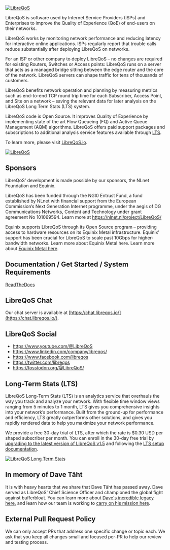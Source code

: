 <a href="https://libreqos.io/"><img alt="LibreQoS" src="https://github.com/user-attachments/assets/6277d475-3d80-4e6c-adaa-6983b4b93348"></a>

LibreQoS is software used by Internet Service Providers (ISPs) and Enterprises to improve the Quality of Experience (QoE) of end-users on their networks. 

LibreQoS works by monitoring network performance and reducing latency for interactive online applications. ISPs regularly report that trouble calls reduce substantially after deploying LibreQoS on networks.

For an ISP or other company to deploy LibreQoS – no changes are required for existing Routers, Switches or Access points: LibreQoS runs on a server that acts as a managed bridge sitting between the edge router and the core of the network. LibreQoS servers can shape traffic for tens of thousands of customers.

LibreQoS benefits network operation and planning by measuring metrics such as end-to-end TCP round trip time for each Subscriber, Access Point, and Site on a network – saving the relevant data for later analysis on the LibreQoS Long Term Stats (LTS) system.

LibreQoS code is Open Source. It improves Quality of Experience by implementing state of the art Flow Queueing (FQ) and Active Queue Management (AQM) algorithms. LibreQoS offers paid support packages and subscriptions to additional analysis service features available through [LTS](https://libreqos.io/lts/).



To learn more, please visit [LibreQoS.io](https://libreqos.io/).

<a href="https://libreqos.io/"><img alt="LibreQoS" src="https://i0.wp.com/libreqos.io/wp-content/uploads/2024/12/v1.5-BETA-4-3.jpg?w=3698&ssl=1"></a></a>

## Sponsors

LibreQoS' development is made possible by our sponsors, the NLnet Foundation and Equinix.

LibreQoS has been funded through the NGI0 Entrust Fund, a fund established by NLnet with financial support from the European Commission’s Next Generation Internet programme, under the aegis of DG Communications Networks, Content and Technology under grant agreement No 101069594. Learn more at https://nlnet.nl/project/LibreQoS/

Equinix supports LibreQoS through its Open Source program – providing access to hardware resources on its Equinix Metal infrastructure. Equinix’ support has been crucial for LibreQoS to scale past 10Gbps for higher-bandwidth networks. Learn more about Equinix Metal here.
Learn more about [Equinix Metal here](https://deploy.equinix.com/metal/).

## Documentation / Get Started / System Requirements

[ReadTheDocs](https://libreqos.readthedocs.io/en/latest/)

## LibreQoS Chat

Our chat server is available at [https://chat.libreqos.io/](https://chat.libreqos.io/).

## LibreQoS Social
- https://www.youtube.com/@LibreQoS
- https://www.linkedin.com/company/libreqos/
- https://www.facebook.com/libreqos
- https://twitter.com/libreqos
- https://fosstodon.org/@LibreQoS/

## Long-Term Stats (LTS)

LibreQoS Long-Term Stats (LTS) is an analytics service that overhauls the way you track and analyze your network. With flexible time window views ranging from 5 minutes to 1 month, LTS gives you  comprehensive insights into your network’s performance. Built from the ground-up for performance and efficiency, LTS greatly outperforms other solutions, and gives you rapidly rendered data to help you maximize your network performance.

We provide a free 30-day trial of LTS, after which the rate is $0.30 USD per shaped subscriber per month.
You can enroll in the 30-day free trial by [upgrading to the latest version of LibreQoS v1.5](https://libreqos.io/#get-started) and following the [LTS setup documentation](https://libreqos.readthedocs.io/en/latest/docs/v2.0/lts.html).

<a href="https://libreqos.io/"><img alt="LibreQoS Long Term Stats" src="https://i0.wp.com/libreqos.io/wp-content/uploads/2023/11/01-Dashboard.png"></a></a>

## In memory of Dave Täht
It is with heavy hearts that we share that Dave Täht has passed away. Dave served as LibreQoS' Chief Science Officer and championed the global fight against bufferbloat. You can learn more about [Dave's incredible legacy here](https://libreqos.io/2025/04/01/in-loving-memory-of-dave/), and learn how our team is working to [carry on his mission here](https://libreqos.io/company/).

## External Pull Request Policy

We can only accept PRs that address one specific change or topic each. We ask that you keep all changes small and focused per-PR to help our review and testing process.
